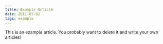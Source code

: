 ```yaml
---
title: Example Article
date: 2011-05-02
tags: example
---
```


This is an example article. You probably want to delete it and write your own articles!
